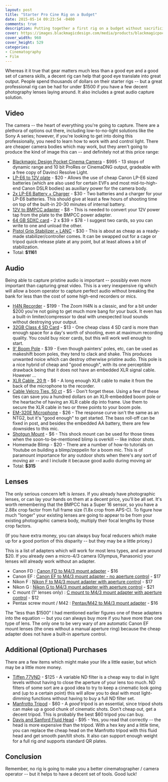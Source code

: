 ```yaml
---
layout: post
title: "Starter Pro Cine Rig on a Budget"
date: 2015-05-14 09:23:54 -0400
comments: true
description: Putting together a first rig on a budget without sacrificing quality
cover: https://images.blackmagicdesign.com/media/products/blackmagicpocketcinemacamera/landing/shoot-digital-film.jpg
cover_width: 960
cover_height: 529
categories: 
- Cinematography
- Film
---
```


Whereas it it true that gear matters much less than a good eye and a good set of camera skills, a decent rig can help that good eye translate into great output. People spend thousands of dollars on their starter rigs -- but a great professional rig can be had for under $1500 if you have a few decent photography lenses laying around. It also includes a great audio capture solution.

<!-- more -->

## Video

The camera -- the heart of everything you're going to capture. There are a plethora of options out there, including low-to-no-light solutions like the Sony A series; however, if you're looking to get into doing this professionally, you need to learn how to work with and control light. There are cheaper camera bodies which may work, but they aren't going to produce the kind of image this can -- and definitely not at this price range:

 * [Blackmagic Design Pocket Cinema Camera](http://amzn.to/1PkaMNB) - $995 - 13 stops of dynamic range and 10 bit ProRes or CinemaDNG output, gradeable with a free copy of Davinci Resolve Light. 
 * [LP-E6 to 12V plate](http://www.proamusa.com/Canon-LP-E6-LCD-Monitor-Battery-Adapter-Plate-p/7-lcdba3.htm) - $20 - Allows the use of cheap Canon LP-E6 sized batteries (which are also used for certain EVFs and most mid-to-high-end Canon DSLR bodies) as auxiliary power for the camera body.
 * [2x LP-E6 Battery + Charger](http://amzn.to/1K74bCO) - $30 - Two batteries and a charger for your LP-E6 batteries. This should give at least a few hours of shooting time on top of the built-in 20-30 minutes of internal battery.
 * [12V to BMPCC adapter](http://amzn.to/1Ff5f4l) - $8 - This is needed to convert your 12V power tap from the plate to the BMPCC power adapter.
 * [64 GB SDXC card](http://amzn.to/1E6q7FL) - 2 x $39 = $78 - I suggest two cards, so you can write to one and unload the other. 
 * [Pistol Grip Stabilizer + LANC](http://amzn.to/1bQEKGJ) - $30 - This is about as cheap as a ready-made stabilizer/controller comes. It can be swapped out for a cage or tripod quick-release plate at any point, but at least allows a bit of stabilization.
 * Total: **$1161**

## Audio

Being able to capture pristine audio is important -- possibly even more important than capturing great video. This is a very inexpensive rig which will allow a boom operator to capture perfect audio without breaking the bank for less than the cost of some high-end recorders or mics.

 * [H4N Recorder](http://amzn.to/1G75mzK) - $199 - The Zoom H4N is a classic, and for a bit under $200 you're not going to get much more bang for your buck. It even has a built-in limiter/compressor to deal with unexpected loud sounds without destroying your output.
 * [32GB Class 4 SD Card](http://amzn.to/1EDRFUs) - $13 - One cheap class 4 SD card is more than enough space for a day's worth of shooting, even at maximum recording quality. You could buy nicer cards, but this will work well enough to start.
 * [9' Boom Pole](http://amzn.to/1JecAmu) - $39 - Even though painters' poles, etc, can be used as makeshift boom poles, they tend to clack and shake. This produces unwanted noice which can destroy otherwise pristine audio. This pole is a nice hybrid of cheap and "good enough", with its one perceptible drawback being that it does not have an embedded XLR signal cable. However ...
 * [XLR Cable, 20 ft](http://amzn.to/1G75Wxs) - $6 - A long enough XLR cable to make it from the back of the microphone to the recorder.
 * [Cable Velcro Ties, 50 ct](http://www.lowes.com/pd_172729-388-90924___) - $5 - Don't forget these. Using a few of these ties can save you a hundred dollars on an XLR-embedded boom pole or the heartache of having an XLR cable dip into frame. Use them to secure the XLR cable in two or three points to your boom pole.
 * [EM-320E Microphone](http://amzn.to/1G76mDW) - $26 - The response curve isn't the same as an NTG2, but it's "good enough" to get started. The bass roll-off can be fixed in post, and besides the embedded AA battery, there are few downsides to this mic.
 * [Shotgun Mount](http://www.ebay.com/itm/Shotgun-Microphone-Mic-Suspension-Shock-Mount-Pencil-Clamp-Condenser-Holder-Clip-/281688667764) - $6 - This shock mount can be used for those times when the soon-to-be-mentioned blimp is overkill -- like indoor shots.
 * Homemade Blimp - $20 - There are a number of how-to tutorials on Youtube on building a blimp/zeppelin for a boom mic. This is of paramount importance for any outdoor shots when there's any sort of moving air -- and I include it because good audio during moving air 
 * Total: **$315**

## Lenses

The only serious concern left is *lenses*. If you already have photographic lenses, or can lay your hands on them at a decent price, you'll be all set. It's worth remembering that the BMPCC has a Super 16 sensor, so you have a 2.88x crop factor from full frame size (1.8x crop from APS-C). To figure how much "longer" your existing lenses are going to appear to be from your existing photographic camera body, multiply their focal lengths by those crop factors.

(If you have extra money, you can always buy focal reducers which make up for a good portion of this disparity -- but they may be a little pricey.)

This is a list of adapters which will work for most lens types, and are around $20. If you already own a micro-4/3 camera (Olympus, Panasonic) your lenses will already work without an adapter.

 * Canon FD : [Canon FD to M4/3 mount adapter](http://amzn.to/1L3KCsP) - $16
 * Canon EF : [Canon EF to M4/3 mount adapter - no aperture control](http://amzn.to/1H4wFXE) - $17
 * Nikon F : [Nikon F to M4/3 mount adapter with aperture control](http://amzn.to/1QKZrUd) - $17
 * Nikon G : [Nikon G to M4/3 mount adapter with aperture control](http://amzn.to/1QKZoI6) - $21
 * C mount (1" lenses only) : [C mount to M4/3 mount adapter with aperture control](http://amzn.to/1AYfwN1) - $12
 * Pentax screw mount / M42 : [Pentax/M42 to M4/3 mount adapter](http://amzn.to/1cyGNQo) - $16

The "less than $1500" I had mentioned earlier figures one of these adapters into the equation -- but you can always buy more if you have more than one type of lens. The only one to be very wary of are automatic Canon EF mount lenses (the ones without a manual aperture ring) because the cheap adapter does not have a built-in aperture control.

## Additional (Optional) Purchases

There are a few items which might make your life a little easier, but which may be a little more money.

 * [Tiffen 77VND](http://amzn.to/1JgLzPs) - $125 - A variable ND filter is a cheap way to dial in light levels without having to close the aperture of your lens too much. ND filters of some sort are a good idea to try to keep a cinematic look going and (up to a certain point) this will allow you to deal with most light-dimming functions without having to buy a full ND filter set.
 * [Manfrotto Tripod](http://amzn.to/1cA1kEb) - $60 - A *good* tripod is an essential, since tripod shots can make up a good chunk of cinematic shots. Don't cheap out, get a decent tripod. This is probably the best $60 tripod you can buy.
 * [Davis and Sanford Fluid Head](http://amzn.to/1cA1Lhy) - $95 - Yes, you read that correctly -- the head is more expensive than the tripod. With a hex key and a little time, you can replace the cheap head on the Manfrotto tripod with this fluid head and get smooth pan/tilt shots. It also can support enough weight for a full rig *and* supports standard QR plates.

## Conclusion

Remember, no rig is going to make you a better cinematographer / camera operator -- but it helps to have a decent set of tools. Good luck!
